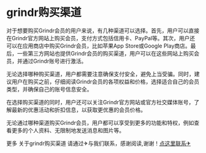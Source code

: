 # grindr购买渠道

对于想要购买Grindr会员的用户来说，有几种渠道可以选择。首先，用户可以直接在Grindr官方网站上购买会员，支付方式包括信用卡、PayPal等。其次，用户还可以在应用商店中购买Grindr会员，比如苹果App Store或Google Play商店。最后，一些第三方网站也提供Grindr会员的购买渠道，用户可以在这些网站上购买会员，并通过Grindr账号进行激活。

无论选择哪种购买渠道，用户都需要注意确保支付安全，避免上当受骗。同时，建议用户在购买之前，仔细阅读Grindr会员的各项权益和价格，选择适合自己的会员类型，并确保自己的账号信息安全。

在选择购买渠道的同时，用户还可以关注Grindr官方网站或官方社交媒体账号，了解最新的优惠活动和折扣信息，以获取更优惠的会员价格。

无论通过哪种渠道购买Grindr会员，用户都可以享受到更多的功能和特权，例如查看更多的个人资料、无限制地发送消息和图片等。

更多 关于grindr购买渠道 请通过✈与我们联系，感谢阅读,谢谢！[点这里联系✈](https://acc.k02.cc)